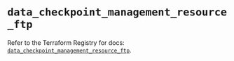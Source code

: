# `data_checkpoint_management_resource_ftp`

Refer to the Terraform Registry for docs: [`data_checkpoint_management_resource_ftp`](https://registry.terraform.io/providers/checkpointsw/checkpoint/2.11.0/docs/data-sources/management_resource_ftp).
